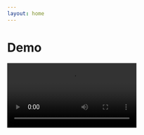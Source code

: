 ```yaml
---
layout: home
---
```


# Demo

<video controls>
  <source src="https://www.dropbox.com/scl/fi/6p7lq6u7d1ds3eqel6053/demo.mp4?rlkey=vy11q3y54ixtivfq75il5o6p1&st=wuqntzmv&raw=1" type="video/mp4">
  Your browser does not support this video format.
</video>
